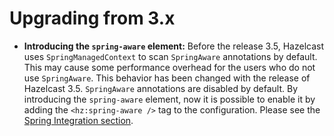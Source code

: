 
# Upgrading from 3.x


- **Introducing the `spring-aware` element:**
Before the release 3.5, Hazelcast uses `SpringManagedContext` to scan `SpringAware` annotations by default. This may cause some performance overhead for the users who do not use `SpringAware`.
This behavior has been changed with the release of Hazelcast 3.5. `SpringAware` annotations are disabled by default. By introducing the `spring-aware` element, now it is possible to enable it by adding the `<hz:spring-aware />` tag to the configuration. Please see the [Spring Integration section](#spring-integration).






